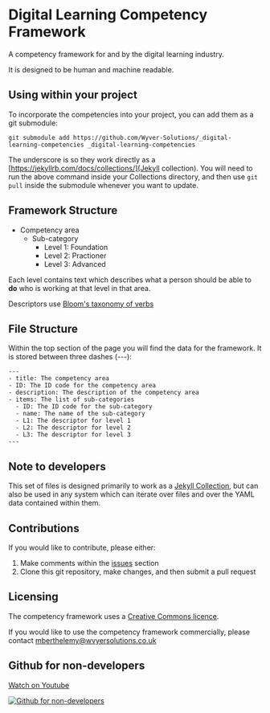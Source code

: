# Digital Learning Competency Framework
A competency framework for and by the digital learning industry.

It is designed to be human and machine readable.

## Using within your project

To incorporate the competencies into your project, you can add them as a git submodule:

`git submodule add https://github.com/Wyver-Solutions/_digital-learning-competencies _digital-learning-competencies`

The underscore is so they work directly as a [https://jekyllrb.com/docs/collections/](Jekyll collection). You will need to run the above command inside your Collections directory, and then use `git pull` inside the submodule whenever you want to update.

## Framework Structure

- Competency area
  - Sub-category
    - Level 1: Foundation
    - Level 2: Practioner
    - Level 3: Advanced

Each level contains text which describes what a person should be able to **do** who is working at that level in that area.

Descriptors use [Bloom's taxonomy of verbs](https://tips.uark.edu/using-blooms-taxonomy/)

## File Structure

Within the top section of the page you will find the data for the framework. It is stored between three dashes (---):

```
---
- title: The competency area
- ID: The ID code for the competency area
- description: The description of the competency area
- items: The list of sub-categories
  - ID: The ID code for the sub-category
  - name: The name of the sub-category
  - L1: The descriptor for level 1
  - L2: The descriptor for level 2
  - L3: The descriptor for level 3
---
```

## Note to developers

This set of files is designed primarily to work as a [Jekyll Collection](https://jekyllrb.com/docs/collections/), but can also be used in any system which can iterate over files and over the YAML data contained within them.

## Contributions

If you would like to contribute, please either:

1. Make comments within the [issues](https://github.com/Wyver-Solutions/_digital-learning-competencies/issues) section
2. Clone this git repository, make changes, and then submit a pull request

## Licensing

The competency framework uses a [Creative Commons licence](LICENSE.md).

If you would like to use the competency framework commercially, please contact mberthelemy@wvyersolutions.co.uk

## Github for non-developers

[Watch on Youtube](https://www.youtube.com/watch?v=9XhbYHcaT9k)

[![Github for non-developers](https://img.youtube.com/vi/9XhbYHcaT9k/0.jpg)](https://www.youtube.com/watch?v=9XhbYHcaT9k)
